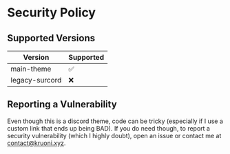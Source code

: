 # Security Policy

## Supported Versions

| Version | Supported          |
| ------- | ------------------ |
| main-theme  | :white_check_mark: |
| legacy-surcord  | :x:                |

## Reporting a Vulnerability

Even though this is a discord theme, code can be tricky (especially if I use a custom link that ends up being BAD).
If you do need though, to report a security vulnerability (which I highly doubt), open an issue or contact me at contact@kruoni.xyz.
